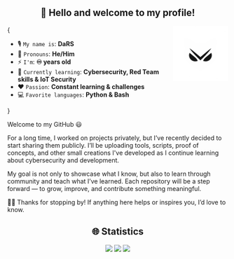 <h2 align="center">👋 Hello and welcome to my profile! </h2>

<img align='right' src='I/LG.png' width='25%'>  


{  

* 🎙️ `My name is`: **DaRS**  
* 👤 `Pronouns`: **He/Him**  
* ⚡ `I'm`: **♾️ years old**  
* 🌱 `Currently learning`: **Cybersecurity, Red Team skills & IoT Security**  
* ❤️ `Passion`: **Constant learning & challenges**  
* 💻 `Favorite languages`: **Python & Bash**  

}

Welcome to my GitHub 😃

For a long time, I worked on projects privately, but I’ve recently decided to start sharing them publicly. I’ll be uploading tools, scripts, proof of concepts, and other small creations I've developed as I continue learning about cybersecurity and development.

My goal is not only to showcase what I know, but also to learn through community and teach what I’ve learned. Each repository will be a step forward — to grow, improve, and contribute something meaningful.

👨‍💻 Thanks for stopping by! If anything here helps or inspires you, I’d love to know.

<h2 align="center">🌐 Statistics</h2>

<p align="center">
  <img height="50%" width="auto" src="https://github-readme-stats.vercel.app/api?username=DaRS-1010&show_icons=true&count_private=true&theme=vision-friendly-dark&hide_border=true&hide=issues,contribs&bg_color=00000000">
  <img height="50%" width="auto" src="https://github-readme-stats.vercel.app/api/top-langs/?username=DaRS-1010&layout=compact&hide_border=true&theme=vision-friendly-dark&bg_color=00000000&langs_count=6&hide=jupyter%20notebook,tex,css,php&exclude_repo=Pacman-AI">
  <img src="https://github-readme-streak-stats.herokuapp.com?user=DaRS-1010&theme=vision-friendly-dark&hide_border=true&background=FFFFFF00">
</p>
